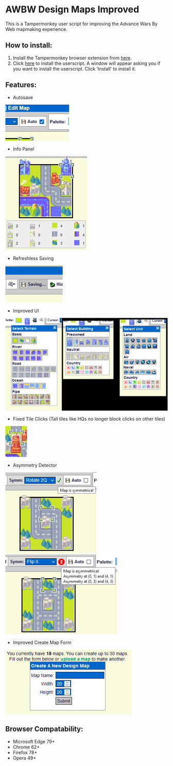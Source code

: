 # AWBW Design Maps Improved
This is a Tampermonkey user script for improving the Advance Wars By Web mapmaking experience.
## How to install:
1. Install the Tampermonkey browser extension from [here](https://www.tampermonkey.net/).
2. Click [here](https://github.com/TheGamerASD/AWBW-Design-Maps-Improved/raw/main/userscript.user.js) to install the userscript. A window will appear asking you if you want to install the userscript. Click 'Install' to install it.
## Features:
* Autosave

![](https://github.com/TheGamerASD/AWBW-Design-Maps-Improved/blob/main/images/autosave.png)
* Info Panel

![](https://github.com/TheGamerASD/AWBW-Design-Maps-Improved/blob/main/images/infopanel.png)
* Refreshless Saving

![](https://github.com/TheGamerASD/AWBW-Design-Maps-Improved/blob/main/images/asyncsave.png)
* Improved UI

![](https://github.com/TheGamerASD/AWBW-Design-Maps-Improved/blob/main/images/improvedui.png)
* Fixed Tile Clicks (Tall tiles like HQs no longer block clicks on other tiles)

![](https://github.com/TheGamerASD/AWBW-Design-Maps-Improved/blob/main/images/clickthrough.png)
* Asymmetry Detector

![](https://github.com/TheGamerASD/AWBW-Design-Maps-Improved/blob/main/images/asymmetrydetector.png)
![](https://github.com/TheGamerASD/AWBW-Design-Maps-Improved/blob/main/images/asymmetrydetector2.png)
* Improved Create Map Form

![](https://github.com/TheGamerASD/AWBW-Design-Maps-Improved/blob/main/images/createmapform.png)
## Browser Compatability:
* Microsoft Edge 79+
* Chrome 62+
* Firefox 78+
* Opera 49+
